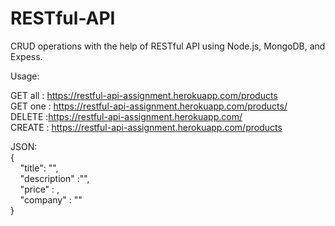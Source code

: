 # RESTful-API
CRUD operations with the help of RESTful API using Node.js, MongoDB, and Expess. 

Usage:  

GET all : https://restful-api-assignment.herokuapp.com/products  
GET one : https://restful-api-assignment.herokuapp.com/products/<product id>  
DELETE :https://restful-api-assignment.herokuapp.com/<product id>  
CREATE : https://restful-api-assignment.herokuapp.com/products  

JSON:  
{  
&nbsp;&nbsp;&nbsp;&nbsp;"title": "<String>",  
&nbsp;&nbsp;&nbsp;&nbsp;"description" :"<string>",  
&nbsp;&nbsp;&nbsp;&nbsp;"price" : <number>,  
&nbsp;&nbsp;&nbsp;&nbsp;"company" : "<String>"  
}  
